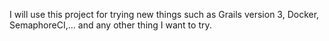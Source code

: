 I will use this project for trying new things such as Grails version 3, Docker, SemaphoreCI,... and any other thing I want to try.